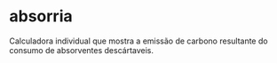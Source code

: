# absorria
Calculadora individual que mostra a emissão de carbono resultante do consumo de absorventes descártaveis.
